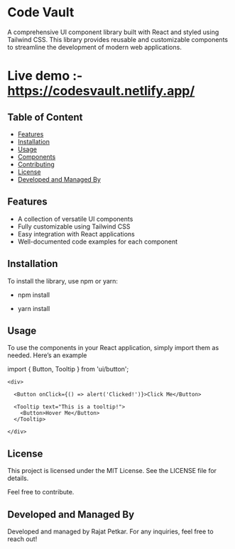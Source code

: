 
# Code Vault
A comprehensive UI component library built with React and styled using Tailwind CSS. This library provides reusable and customizable components to streamline the development of modern web applications.

# Live demo :-  https://codesvault.netlify.app/

## Table of Content

- [Features](#features)
- [Installation](#installation)
- [Usage](#usage)
- [Components](#components)
- [Contributing](#contributing)
- [License](#license)
- [Developed and Managed By](#developed-and-managed-by)

## Features

- A collection of versatile UI components
- Fully customizable using Tailwind CSS
- Easy integration with React applications
- Well-documented code examples for each component

## Installation

To install the library, use npm or yarn:

* npm install
    
* yarn install

## Usage
To use the components in your React application, simply import them as needed. Here’s an example

import { Button, Tooltip } from 'ui/button';



    <div>

      <Button onClick={() => alert('Clicked!')}>Click Me</Button> 

      <Tooltip text="This is a tooltip!">
        <Button>Hover Me</Button>
      </Tooltip>

    </div>


## License
This project is licensed under the MIT License. See the LICENSE file for details.

Feel free to contribute.

## Developed and Managed By
Developed and managed by Rajat Petkar. For any inquiries, feel free to reach out!

